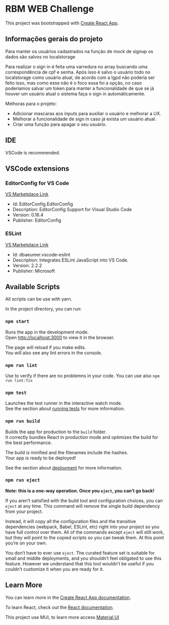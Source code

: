 # RBM WEB Challenge

This project was bootstrapped with [Create React App](https://github.com/facebook/create-react-app).

## Informações gerais do projeto

Para manter os usuários cadastrados na função de mock de signup os dados são salvos no localstorage

Para realizar o sign in é feita uma varredura no array buscando uma correspondência de cpf e senha.
Após isso é salvo o usuário todo no localstorage como usuário atual, de acordo com a lgpd não poderia ser feito isso, mas como esse não é o foco essa foi a opção, no caso poderiamos salvar um token para manter a funcionalidade de que se já houver um usuário atual o sistema faça o sign in automáticamente.

Melhoras para o projeto: 
  - Adicionar mascaras aos inputs para auxiliar o usuário e melhorar a UX.
  - Melhorar a funcionalidade de sign in caso já exista um usuário atual.
  - Criar uma função para apagar o seu usuário.

## IDE

VSCode is recommended.

## VSCode extensions

### EditorConfig for VS Code

[VS Marketplace Link](https://marketplace.visualstudio.com/items?itemName=EditorConfig.EditorConfig)

- Id: EditorConfig.EditorConfig
- Description: EditorConfig Support for Visual Studio Code
- Version: 0.16.4
- Publisher: EditorConfig

### ESLint

[VS Marketplace Link](https://marketplace.visualstudio.com/items?itemName=dbaeumer.vscode-eslint)

- Id: dbaeumer.vscode-eslint
- Description: Integrates ESLint JavaScript into VS Code.
- Version: 2.2.2
- Publisher: Microsoft

## Available Scripts

All scripts can be use with yarn.

In the project directory, you can run:

### `npm start`

Runs the app in the development mode.\
Open [http://localhost:3000](http://localhost:3000) to view it in the browser.

The page will reload if you make edits.\
You will also see any lint errors in the console.

### `npm run lint`

Use to verify if there are no problemns in your code. You can use also `npm run lint:fix`

### `npm test`

Launches the test runner in the interactive watch mode.\
See the section about [running tests](https://facebook.github.io/create-react-app/docs/running-tests) for more information.

### `npm run build`

Builds the app for production to the `build` folder.\
It correctly bundles React in production mode and optimizes the build for the best performance.

The build is minified and the filenames include the hashes.\
Your app is ready to be deployed!

See the section about [deployment](https://facebook.github.io/create-react-app/docs/deployment) for more information.

### `npm run eject`

**Note: this is a one-way operation. Once you `eject`, you can’t go back!**

If you aren’t satisfied with the build tool and configuration choices, you can `eject` at any time. This command will remove the single build dependency from your project.

Instead, it will copy all the configuration files and the transitive dependencies (webpack, Babel, ESLint, etc) right into your project so you have full control over them. All of the commands except `eject` will still work, but they will point to the copied scripts so you can tweak them. At this point you’re on your own.

You don’t have to ever use `eject`. The curated feature set is suitable for small and middle deployments, and you shouldn’t feel obligated to use this feature. However we understand that this tool wouldn’t be useful if you couldn’t customize it when you are ready for it.

## Learn More

You can learn more in the [Create React App documentation](https://facebook.github.io/create-react-app/docs/getting-started).

To learn React, check out the [React documentation](https://reactjs.org/).

This project use MUI, to learn more access [Material UI](https://mui.com/pt/material-ui/getting-started/learn/)

